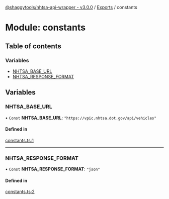 [@shaggytools/nhtsa-api-wrapper - v3.0.0](../index.md) / [Exports](../modules.md) / constants

# Module: constants

## Table of contents

### Variables

- [NHTSA\_BASE\_URL](constants.md#nhtsa_base_url)
- [NHTSA\_RESPONSE\_FORMAT](constants.md#nhtsa_response_format)

## Variables

### NHTSA\_BASE\_URL

• `Const` **NHTSA\_BASE\_URL**: ``"https://vpic.nhtsa.dot.gov/api/vehicles"``

#### Defined in

[constants.ts:1](https://github.com/ShaggyTech/nhtsa-api-wrapper/blob/19d28b5/packages/lib/src/constants.ts#L1)

___

### NHTSA\_RESPONSE\_FORMAT

• `Const` **NHTSA\_RESPONSE\_FORMAT**: ``"json"``

#### Defined in

[constants.ts:2](https://github.com/ShaggyTech/nhtsa-api-wrapper/blob/19d28b5/packages/lib/src/constants.ts#L2)

